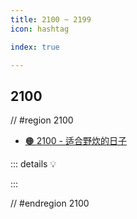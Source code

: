 ```yaml
---
title: 2100 ~ 2199
icon: hashtag

index: true

---
```


<!-- more -->

## 2100

// #region 2100

- [🟠 2100 - 适合野炊的日子](https://leetcode.cn/problems/find-good-days-to-rob-the-bank)

::: details 💡

:::

// #endregion 2100